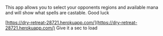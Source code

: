 This app allows you to select your opponents regions and available mana and will show what spells are castable. Good luck

[https://dry-retreat-28721.herokuapp.com/](https://dry-retreat-28721.herokuapp.com/)
Give it a sec to load
